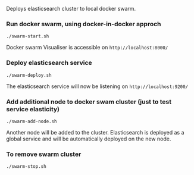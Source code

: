 Deploys elasticsearch cluster to local docker swarm.

### Run docker swarm, using docker-in-docker approch

`./swarm-start.sh`

Docker swarm Visualiser is accessible on `http://localhost:8000/`

### Deploy elasticsearch service

`./swarm-deploy.sh`

The elasticsearch service will now be listening on `http://localhost:9200/`

### Add additional node to docker swam cluster (just to test service elasticity)

`./swarm-add-node.sh`

Another node will be added to the cluster. Elasticsearch is deployed as a global service and will be automatically deployed on the new node.

### To remove swarm cluster

`./swarm-stop.sh`
